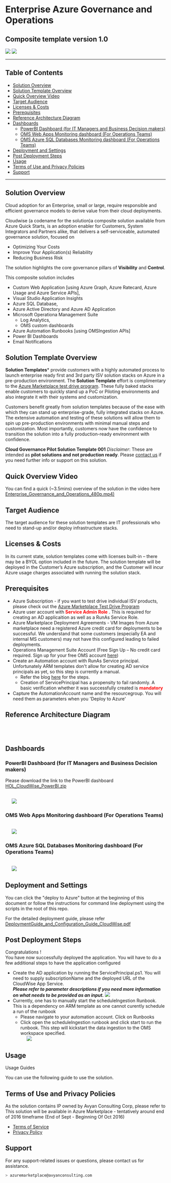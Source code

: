 <h1>Enterprise Azure Governance and Operations </h1>
<h2>Composite template version 1.0</h2>

<a href="https://portal.azure.com/#create/Microsoft.Template/uri/https%3A%2F%2Fraw.githubusercontent.com%2FAvyanConsultingCorp%2Fazure-quickstart-templates%2Fmaster%2Fazure-governance-operations-automation%2Fazuredeploy.json" target="_blank"><img src="http://azuredeploy.net/deploybutton.png"/></a>
<a href="http://armviz.io/#/?load=https%3A%2F%2Fraw.githubusercontent.com%2FAvyanConsultingCorp%2Fazure-quickstart-templates%2Fmaster%2Fazure-governance-operations-automation%2Fazuredeploy.json" target="_blank"> <img src="http://armviz.io/visualizebutton.png"/></a>

----------
<h2> Table of Contents </h2>

<!-- TOC -->

- [Solution Overview](#solution-overview)
- [Solution Template Overview](#solution-template-overview)
- [Quick Overview Video](#quick-overview-video)
- [Target Audience](#target-audience)
- [Licenses & Costs](#licenses-costs)
- [Prerequisites](#prerequisites)
- [Reference Architecture Diagram](#reference-architecture-diagram)
- [Dashboards](#dashboards)
    - [PowerBI Dashboard (for IT Managers and Business Decision makers)](#powerbi-dashboard-for-it-managers-and-business-decision-makers)
    - [OMS Web Apps Monitoring dashboard (For Operations Teams)](#oms-web-apps-monitoring-dashboard-for-operations-teams)
    - [OMS Azure SQL Databases Monitoring dashboard (For Operations Teams)](#oms-azure-sql-databases-monitoring-dashboard-for-operations-teams)
- [Deployment and Settings](#deployment-and-settings)
- [Post Deployment Steps](#post-deployment-steps)
- [Usage](#usage)
- [Terms of Use and Privacy Policies](#terms-of-use-and-privacy-policies)
- [Support](#support)

<!-- /TOC -->


----------

## Solution Overview
Cloud adoption for an Enterprise, small or large, require responsible and efficient governance models to derive value from their cloud deployments.

Cloudwise (a codename for the solution)a composite solution available from Azure Quick Starts, is an adoption enabler for Customers, System Integrators and Partners alike, that delivers a self-serviceable, automated governance solution, focused on 

* Optimizing Your Costs
* Improve Your Application(s) Reliability 
* Reducing Business Risk 

The solution highlights the core governance pillars of **Visibility** and **Control**.

This composite solution includes 

 - Custom Web Application [using Azure Graph, Azure Ratecard, Azure Usage and Azure Service APIs],
 - Visual Studio Application Insights 
 - Azure SQL Database, 
 - Azure Active Directory and Azure AD Application  
 - Microsoft Operationa Management Suite
    - Log Analytics,
    - OMS custom dashboards 
 - Azure Automation Runbooks [using OMSIngestion APIs]
 - Power BI Dashboards
 - Email Notifications 

## Solution Template Overview  

**Solution Templates*** provide customers with a highly automated process to launch enterprise ready first and 3rd party ISV solution stacks on Azure in a pre-production environment. The **Solution Template** effort is complimentary to the [Azure Marketplace test drive program](https://azure.microsoft.com/en-us/marketplace/test-drives/). These fully baked stacks enable customers to quickly stand up a PoC or Piloting environments and also integrate it with their systems and customization.

Customers benefit greatly from solution templates because of the ease with which they can stand up enterprise-grade, fully integrated stacks on Azure. The extensive automation and testing of these solutions will allow them to spin up pre-production environments with minimal manual steps and customization.  Most importantly, customers now have the confidence to transition the solution into a fully production-ready environment with confidence.

**Cloud Governance Pilot Solution Template 001** 
*Disclaimer*: These are intended as **pilot solutions and not production ready**.
Please [contact us](mailto:azuremarketplace@avyanconsulting.com) if you need further info or support on this solution.

## Quick Overview Video
You can find a quick (~3.5mins) overview of the solution in the video here
[Enterprise_Governance_and_Operations_480p.mp4)](images/CloudWise_Enterprise_Governance_and_Operations_480p.mp4)


<a name="overview"></a>
## Target Audience
The target audience for these solution templates are IT professionals who need to stand-up and/or deploy infrastructure stacks.

## Licenses & Costs
In its current state, solution templates come with licenses built-in – there may be a BYOL option included in the future. The solution template will be deployed in the Customer’s Azure subscription, and the Customer will incur Azure usage charges associated with running the solution stack.


<a name="prereqs"></a>
## Prerequisites
* Azure Subscription - if you want to test drive individual ISV products, please check out the [Azure Marketplace Test Drive Program ](https://azure.microsoft.com/en-us/marketplace/test-drives/)
* Azure user account with <span style="color:red;"> **Service Admin Role** </span>. This is required for creating an AD applicaition as well as a RunAs Service Role.
* Azure Marketplace Deployment Agreements - VM Images from Azure marketplace need a registered Azure credit card for deployments to be successful. We understand that some customers (especially EA and internal MS customers) may not have this configured leading to failed deployments.   
* Operations Management Suite Account (Free Sign Up – No credit card required. Sign up for your free OMS account [here](https://www.microsoft.com/en-us/cloud-platform/operations-management-suite))
* Create an Automation account with RunAs Service principal. Unfortunately ARM templates don't allow for creating AD service principals as yet, so this step is currently a manual.
    * Refer the blog [here](https://azure.microsoft.com/en-us/documentation/articles/automation-sec-configure-azure-runas-account/) for the steps.
    * Creation of ServicePrincipal has a propensity to fail randomly. A basic verification whether it was successfully created is <span style="color:red;"> **mandatory** </span>
* Capture the AutomationAccount name and the resourcegroup. You will need them as parameters when you 'Deploy to Azure'
 

## Reference Architecture Diagram
<br/> &nbsp;&nbsp;&nbsp;&nbsp; ![[](images/CloudWiseArchitecture.png)](images/CloudWiseArchitecture.png)

## Dashboards

### PowerBI Dashboard (for IT Managers and Business Decision makers)
Please download the link to the PowerBI dashboard
[HOL_CloudWise_PowerBI.zip](images/HOL_CloudWise_PowerBI.zip)

<br/> &nbsp;&nbsp;&nbsp;&nbsp; ![](images/CloudWise_PowerBI_Dashboard.png)


### OMS Web Apps Monitoring dashboard (For Operations Teams)
<br/> &nbsp;&nbsp;&nbsp;&nbsp; ![](images/WebAppPaaS.png)

### OMS Azure SQL Databases Monitoring dashboard (For Operations Teams)
<br/> &nbsp;&nbsp;&nbsp;&nbsp; ![](images/SQLAzurePaaS.png)



## Deployment and Settings
You can click the "deploy to Azure" button at the beginning of this document or follow the instructions for command line deployment using the scripts in the root of this repo.

For the detailed deployment guide, please refer [DeploymentGuide_and_Configuration_Guide_CloudWise.pdf](images/DeploymentGuide_and_Configuration_Guide_CloudWise.pdf)

## Post Deployment Steps
Congratulations ! <br />
You have now successfully deployed the application. You will have to do a few additional steps to have the application configured <br />

* Create the AD application by running the ServicePrincipal.ps1. You will need to supply subscriptionName and the deployed URL of the CloudWise App Service. <br />
    ***Please refer to parameter descriptions if you need more information on what needs to be provided as an input.***
    ![](images/CreateADApp.png)
* Currently, one has to manually start the scheduleIngestion Runbook. This is a dependency on ARM template as one cannot curently schedule a run of the runbook  
    * Please navigate to your automation account. Click on Runbooks
    * Click open the scheduleIngestion runbook and click start to run the runbook. This step will kickstart the data ingestion to the OMS workspace specified.
    <br/> &nbsp;&nbsp;&nbsp;&nbsp; ![](images/StartIngestionRunbook.png)




## Usage

Usage Guides

You can use the following guide to use the solution.

<guide link goes here>

## Terms of Use and Privacy Policies
As the solution contains IP owned by Avyan Consulting Corp, please refer to
This solution will be available in Azure Marketplace - tentatively around end of 2016 timeframe (End of Sept - Beginning Of Oct 2016)  
* [Terms of Service](termsofuse/CloudWise_Terms_Of_Service.pdf)
* [Privacy Policy](termsofuse/CloudWise_Privacy_Policy.pdf)

## Support
For any support-related issues or questions, please contact us for assistance.
```sh
> azuremarketplace@avyanconsulting.com 
```
